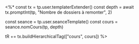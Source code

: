 <%*
const tx = tp.user.templaterExtender()
const depth = await tx.promptInt(tp, "Nombre de dossiers à remonter", 2)

const seance = tp.user.seanceTemplate()
const cours = seance.nomCours(tp, depth)

tR += tx.buildHierarchicalTag(["cours", cours])
%>